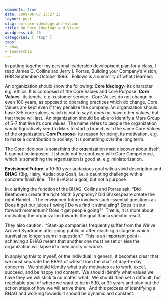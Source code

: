```yaml
---
comments: true
date: 2009-06-07 13:27:23
layout: post
slug: on-core-ideology-and-vision
title: On Core Ideology and Vision
wordpress_id: 45
categories: [ 'top' ]
tags:
- bhag
- leadership
---
```


In putting together my personal leadership development plan for a class, I read James C. Collins and Jerry I. Porras, Building your Company’s Vision, HBR September-October 1996.   Follows is a summary of what I learned:

An organization should know the following:
**Core Ideology**- its character e.g. ethics. It is composed of the Core Values and Core Purpose.
**Core Values**- its tenets, e.g. customer service.  Core Values do not change in even 100 years, as opposed to operating practices which do change. Core Values are kept even if they penalize the company. An organization should have 3-5 core values, which is not to say it does not have other values, but that these will last.  An organization should be able to identify a Mars Group of 5-7 that live its core values. The name refers to people the organization would figuratively send to Mars to start a branch with the same Core Values of the organization.
**Core Purpose**- its reason for being, its motivation, e.g. to make a contribution to society. It is something over the long term.

The Core Ideology is something the organization must discover about itself. It cannot be imposed.  It should not be confused with Core Competence, which is something the organization is good at, e.g. miniaturization.

**Envisioned Future**: a 10-30 year audacious goal with a vivid description and **BHAG** (Big, Hairy, Audacious Goal), i.e. a daunting challenge with a concrete finish line.  The BHAG is a goal, but not a purpose

In clarifying the function of the BHAG, Collins and Porras ask: “Did Beethoven create the right Ninth Symphony? Did Shakespeare create the right Hamlet... The envisioned future involves such essential questions as Does it get our juices flowing? Do we find it stimulating? Does it spur forward momentum? Does it get people going?”  That is, it is more about motivating the organization towards the goal than a specific result.

They also caution:  “Start-up companies frequently suffer from the We've Arrived Syndrome after going public or after reaching a stage in which survival no longer seems in question.”  This is an important point-- achieving a BHAG means that another one must be set or else the organization will lapse into mediocrity or worse.

In applying this to myself, or the individual in general, it becomes clear that we must separate the BHAG of wheat from the chaff of day-to-day concerns.  We should identify what truly motivates us to work, excel, succeed, and be happy and content.  We should identify what values we have they we will stick to no matter what.  We should then set a difficult, but reachable goal of where we want to be in 5,10, or 30 years and plan out the action steps of how we will arrive there.  And this process of identifying a BHAG and working towards it should be dynamic and constant.
